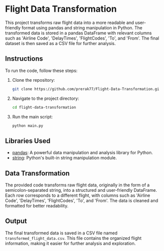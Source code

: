 # Flight Data Transformation

This project transforms raw flight data into a more readable and user-friendly format using pandas and string manipulation in Python. The transformed data is stored in a pandas DataFrame with relevant columns such as 'Airline Code', 'DelayTimes', 'FlightCodes', 'To', and 'From'. The final dataset is then saved as a CSV file for further analysis.

## Instructions

To run the code, follow these steps:

1. Clone the repository:

   ```bash
   git clone https://github.com/prerak77/Flight-Data-Transformation.git
   ```

2. Navigate to the project directory:

   ```bash
   cd flight-data-transformation
   ```

3. Run the main script:

   ```bash
   python main.py
   ```

## Libraries Used

- [pandas](https://pandas.pydata.org/): A powerful data manipulation and analysis library for Python.
- [string](https://docs.python.org/3/library/string.html): Python's built-in string manipulation module.

## Data Transformation

The provided code transforms raw flight data, originally in the form of a semicolon-separated string, into a structured and user-friendly DataFrame. Each row corresponds to a different flight, with columns such as 'Airline Code', 'DelayTimes', 'FlightCodes', 'To', and 'From'. The data is cleaned and formatted for better readability.

## Output

The final transformed data is saved in a CSV file named `transformed_flight_data.csv`. This file contains the organized flight information, making it easier for further analysis and exploration.

